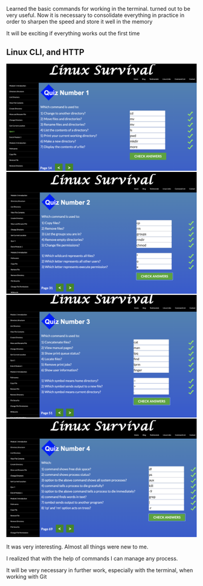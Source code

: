 Learned the basic commands for working in the terminal. turned out to be very useful. Now it is necessary to consolidate everything in practice in order to sharpen the speed and store it well in the memory

It will be exciting if everything works out the first time

## Linux CLI, and HTTP
![quiz-one](/task_linux_cli/Quiz-one.png)
![quiz-two](/task_linux_cli/Quiz-two.png)
![quiz-three](/task_linux_cli/Quiz-three.png)
![quiz-four](/task_linux_cli/Quiz-four.png)

It was very interesting. Almost all things were new to me.

I realized that with the help of commands I can manage any process.

It will be very necessary in further work, especially with the terminal, when working with Git